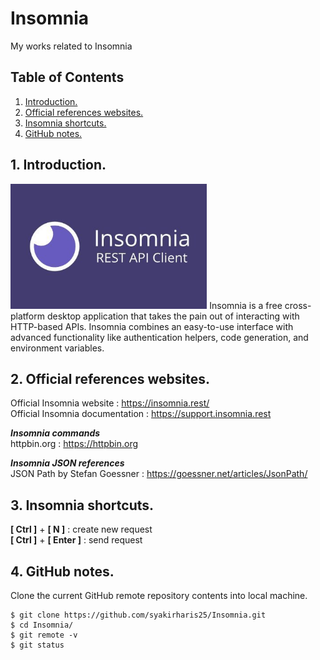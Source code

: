 # Insomnia
My works related to Insomnia

## Table of Contents
1. [Introduction.](#introduction)
2. [Official references websites.](#references)
3. [Insomnia shortcuts.](#shortcuts)
4. [GitHub notes.](#github)

<a name="introduction"></a>
## 1. Introduction.
<img src="insomnia.jpg" height="200"> 
Insomnia is a free cross-platform desktop application that takes the pain out of interacting with HTTP-based APIs. Insomnia combines an easy-to-use interface with advanced functionality like authentication helpers, code generation, and environment variables.

<a name="references"></a>
## 2. Official references websites.
Official Insomnia website : https://insomnia.rest/ <br />
Official Insomnia documentation : https://support.insomnia.rest <br />

**_Insomnia commands_** <br />
httpbin.org : https://httpbin.org <br />

**_Insomnia JSON references_** <br />
JSON Path by Stefan Goessner : https://goessner.net/articles/JsonPath/

<a name="shortcuts"></a>
## 3. Insomnia shortcuts.
**[ Ctrl ]** + **[ N ]** : create new request <br />
**[ Ctrl ]** + **[ Enter ]** : send request <br />

<a name="github"></a>
## 4. GitHub notes.
Clone the current GitHub remote repository contents into local machine.
```
$ git clone https://github.com/syakirharis25/Insomnia.git
$ cd Insomnia/
$ git remote -v
$ git status
